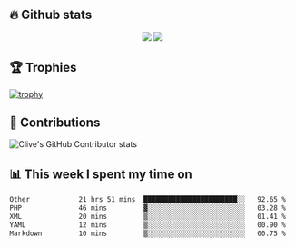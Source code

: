 ## &#128293; Github stats

<!-- GitHub Readme Streak Stats - https://github.com/DenverCoder1/github-readme-streak-stats -->
<p align="center">

<picture>
  <source 
    srcset="https://github-readme-stats.vercel.app/api?username=clivewalkden&count_private=true&show_icons=true&theme=darcula"
    media="(prefers-color-scheme: dark)"
  />
  <source
    srcset="https://github-readme-stats.vercel.app/api?username=clivewalkden&count_private=true&show_icons=true&theme=calm"
    media="(prefers-color-scheme: light), (prefers-color-scheme: no-preference)"
  />
  <img src="https://github-readme-stats.vercel.app/api?username=clivewalkden&count_private=true&show_icons=true&theme=darcula" />
</picture>

<a href="https://git.io/streak-stats" target="_blank">
  <img src="http://github-readme-streak-stats.herokuapp.com?user=clivewalkden&theme=darcula&date_format=j%20M%5B%20Y%5D" />
</a>

</p>

## &#127942; Trophies
[![trophy](https://github-profile-trophy.vercel.app/?username=clivewalkden&theme=onedark)](https://github.com/clivewalkden/github-profile-trophy)

## &#129309; Contributions
![Clive's GitHub Contributor stats](https://github-contributor-stats.vercel.app/api?username=clivewalkden)

## &#128202; This week I spent my time on
<!--START_SECTION:waka-->

```txt
Other            21 hrs 51 mins  ███████████████████████░░   92.65 %
PHP              46 mins         ▓░░░░░░░░░░░░░░░░░░░░░░░░   03.28 %
XML              20 mins         ▒░░░░░░░░░░░░░░░░░░░░░░░░   01.41 %
YAML             12 mins         ▒░░░░░░░░░░░░░░░░░░░░░░░░   00.90 %
Markdown         10 mins         ▒░░░░░░░░░░░░░░░░░░░░░░░░   00.75 %
```

<!--END_SECTION:waka-->

